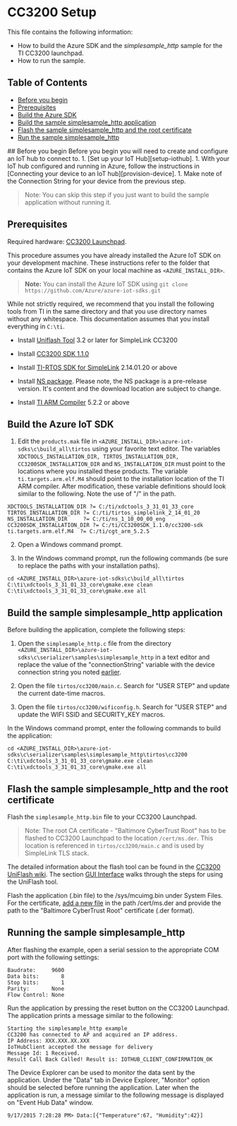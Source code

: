 # CC3200 Setup

This file contains the following information:
- How to build the Azure SDK and the *simplesample_http* sample for the TI CC3200 launchpad.
- How to run the sample.

## Table of Contents
- [Before you begin](#beforebegin)
- [Prerequisites](#Prerequisites)
- [Build the Azure SDK](#Build-SDK)
- [Build the sample simplesample_http application](#Build-SAMPLE)
- [Flash the sample simplesample_http and the root certificate](#Flash-SAMPLE)
- [Run the sample simplesample_http](#Run-SAMPLE)

<a name="beforebegin"/>
## Before you begin
Before you begin you will need to create and configure an IoT hub to connect to.
  1. [Set up your IoT Hub][setup-iothub].
  1. With your IoT hub configured and running in Azure, follow the instructions in [Connecting your device to an IoT hub][provision-device].
  1. Make note of the Connection String for your device from the previous step.

  > Note: You can skip this step if you just want to build the sample application without running it.

<a name="Prerequisites"></a>
## Prerequisites
Required hardware: [CC3200 Launchpad](http://www.ti.com/tool/cc3200-launchxl).

This procedure assumes you have already installed the Azure IoT SDK on your development machine. These instructions refer to the folder that contains the Azure IoT SDK on your local machine as `<AZURE_INSTALL_DIR>`.

> **Note:** You can install the Azure IoT SDK using
`git clone https://github.com/Azure/azure-iot-sdks.git`

While not strictly required, we recommend that you install the following tools from TI in the same directory and that you use directory names without any whitespace. This documentation assumes that you install everything in `C:\ti`.

- Install [Uniflash Tool](http://www.ti.com/tool/Uniflash) 3.2 or later for SimpleLink CC3200

- Install [CC3200 SDK 1.1.0](http://www.ti.com/tool/cc3200sdk)

- Install [TI-RTOS SDK for SimpleLink](http://downloads.ti.com/dsps/dsps_public_sw/sdo_sb/targetcontent/tirtos/index.html) 2.14.01.20 or above

- Install [NS package](http://software-dl.ti.com/dsps/dsps_public_sw/sdo_sb/targetcontent/ns/ns_1_10_00_00_eng.zip). Please note, the NS package is a pre-release version. It's content and the download location are subject to change.

- Install [TI ARM Compiler](http://software-dl.ti.com/ccs/esd/test/ti_cgt_tms470_5.2.5_windows_installer.exe) 5.2.2 or above

<a name="Build-SDK"></a>
## Build the Azure IoT SDK
1. Edit the `products.mak` file in `<AZURE_INSTALL_DIR>\azure-iot-sdks\c\build_all\tirtos` using your favorite text editor. The variables `XDCTOOLS_INSTALLATION_DIR, TIRTOS_INSTALLATION_DIR, CC3200SDK_INSTALLATION_DIR` and `NS_INSTALLATION_DIR` must point to the locations where you installed these products. The variable `ti.targets.arm.elf.M4` should point to the installation location of the TI ARM compiler. After modification, these variable definitions should look similar to the following. Note the use of "/" in the path.

  ```
  XDCTOOLS_INSTALLATION_DIR ?= C:/ti/xdctools_3_31_01_33_core
  TIRTOS_INSTALLATION_DIR ?= C:/ti/tirtos_simplelink_2_14_01_20
  NS_INSTALLATION_DIR     ?= C:/ti/ns_1_10_00_00_eng
  CC3200SDK_INSTALLATION_DIR ?= C:/ti/CC3200SDK_1.1.0/cc3200-sdk
  ti.targets.arm.elf.M4  ?= C:/ti/cgt_arm_5.2.5
  ```

2. Open a Windows command prompt.

3. In the Windows command prompt, run the following commands (be sure to replace the paths with your installation paths).

  ```
  cd <AZURE_INSTALL_DIR>\azure-iot-sdks\c\build_all\tirtos
  C:\ti\xdctools_3_31_01_33_core\gmake.exe clean
  C:\ti\xdctools_3_31_01_33_core\gmake.exe all
  ```

<a name="Build-SAMPLE"></a>
## Build the sample simplesample_http application
Before building the application, complete the following steps:

1. Open the `simplesample_http.c` file from the directory `<AZURE_INSTALL_DIR>\azure-iot-sdks\c\serializer\samples\simplesample_http` in a text editor and replace the value of the "connectionString" variable with the device connection string you noted [earlier](#beforebegin).

2. Open the file `tirtos/cc3200/main.c`. Search for "USER STEP" and update the current date-time macros.

3. Open the file `tirtos/cc3200/wificonfig.h`. Search for "USER STEP" and update the WIFI SSID and SECURITY_KEY macros.

In the Windows command prompt, enter the following commands to build the application:

  ```
  cd <AZURE_INSTALL_DIR>\azure-iot-sdks\c\serializer\samples\simplesample_http\tirtos\cc3200
  C:\ti\xdctools_3_31_01_33_core\gmake.exe clean
  C:\ti\xdctools_3_31_01_33_core\gmake.exe all
  ```

<a name="Flash-SAMPLE"></a>
## Flash the sample simplesample_http and the root certificate

Flash the `simplesample_http.bin` file to your CC3200 Launchpad.

> Note: The root CA certificate - "Baltimore CyberTrust Root" has to be flashed to CC3200 Launchpad to the location `/cert/ms.der`. This location is referenced in `tirtos/cc3200/main.c` and is used by SimpleLink TLS stack.

The detailed information about the flash tool can be found in the [CC3200 UniFlash wiki](http://processors.wiki.ti.com/index.php/CC31xx_%26_CC32xx_UniFlash). The section [GUI Interface](http://processors.wiki.ti.com/index.php/CC31xx_%26_CC32xx_UniFlash#GUI_Interface) walks through the steps for using the UniFlash tool.

Flash the application (.bin file) to the /sys/mcuimg.bin under System Files. For the certificate, [add a new file](http://processors.wiki.ti.com/index.php/CC31xx_%26_CC32xx_UniFlash#Adding_a_new_file_to_the_device) in the path /cert/ms.der and provide the path to the "Baltimore CyberTrust Root" certificate (.der format).

<a name="Run-SAMPLE"></a>
## Running the sample simplesample_http
After flashing the example, open a serial session to the appropriate COM port with the following settings:

```
Baudrate:     9600
Data bits:       8
Stop bits:       1
Parity:       None
Flow Control: None
```

Run the application by pressing the reset button on the CC3200 Launchpad. The application prints a message similar to the following:

```
Starting the simplesample_http example
CC3200 has connected to AP and acquired an IP address.
IP Address: XXX.XXX.XX.XXX
IoTHubClient accepted the message for delivery
Message Id: 1 Received.
Result Call Back Called! Result is: IOTHUB_CLIENT_CONFIRMATION_OK
```

The Device Explorer can be used to monitor the data sent by the application. Under the "Data" tab in Device Explorer, "Monitor" option should be selected before running the application. Later when the application is run, a message similar to the following message is displayed on "Event Hub Data" window.

```
9/17/2015 7:28:28 PM> Data:[{"Temperature":67, "Humidity":42}]
```

[setup-iothub]: ../../doc/setup_iothub.md
[provision-device]: ./provision_device.md
